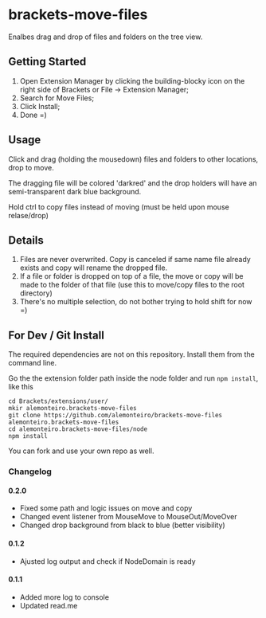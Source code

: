 brackets-move-files
=========================

Enalbes drag and drop of files and folders on the tree view.

## Getting Started

1. Open Extension Manager by clicking the building-blocky icon on the right side of Brackets or File -> Extension Manager;
2. Search for Move Files;
3. Click Install;
4. Done =)

## Usage

Click and drag (holding the mousedown) files and folders to other locations, drop to move.

The dragging file will be colored 'darkred' and the drop holders will have an semi-transparent dark blue background.

Hold ctrl to copy files instead of moving (must be held upon mouse relase/drop)

## Details 

1. Files are never overwrited. Copy is canceled if same name file already exists and copy will rename the dropped file.
2. If a file or folder is dropped on top of a file, the move or copy will be made to the folder of that file (use this to move/copy files to the root directory)
3. There's no multiple selection, do not bother trying to hold shift for now =)

## For Dev / Git Install

The required dependencies are not on this repository. Install them from the command line.

Go the the extension folder path inside the node folder and run `npm install`, like this

```
cd Brackets/extensions/user/
mkir alemonteiro.brackets-move-files
git clone https://github.com/alemonteiro/brackets-move-files alemonteiro.brackets-move-files
cd alemonteiro.brackets-move-files/node
npm install
```

You can fork and use your own repo as well.

### Changelog

#### 0.2.0

* Fixed some path and logic issues on move and copy
* Changed event listener from MouseMove to MouseOut/MoveOver
* Changed drop background from black to blue (better visibility)

#### 0.1.2

* Ajusted log output and check if NodeDomain is ready

#### 0.1.1

* Added more log to console
* Updated read.me